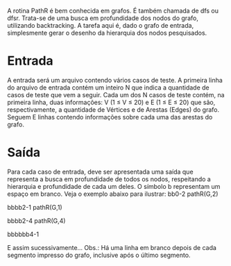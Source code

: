 A rotina PathR é bem conhecida em grafos. É também chamada de dfs ou dfsr. Trata-se de uma busca em profundidade dos nodos do grafo, utilizando backtracking. A tarefa aqui é, dado o grafo de entrada, simplesmente gerar o desenho da hierarquia dos nodos pesquisados.


# Entrada
A entrada será um arquivo contendo vários casos de teste. A primeira linha do arquivo de entrada contém um inteiro N que indica a quantidade de casos de teste que vem a seguir. Cada um dos N casos de teste contém, na primeira linha, duas informações: V (1 ≤ V ≤ 20) e E (1 ≤ E ≤ 20) que são, respectivamente, a quantidade de Vértices e de Arestas (Edges) do grafo. Seguem  E linhas contendo informações sobre cada uma das arestas do grafo.

# Saída
Para cada caso de entrada, deve ser apresentada uma saída que representa a busca em profundidade de todos os nodos,  respeitando a hierarquia e profundidade de cada um deles. O símbolo b  representam um espaço em branco. Veja o exemplo abaixo para ilustrar:
bb0-2 pathR(G,2)

bbbb2-1 pathR(G,1)

bbbb2-4 pathR(G,4)

bbbbbb4-1

E assim sucessivamente...
Obs.: Há uma linha em branco depois de cada segmento impresso do grafo, inclusive após o último segmento.

